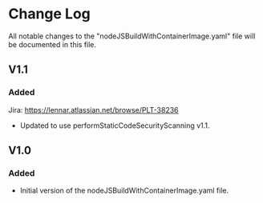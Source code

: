 # Change Log

All notable changes to the "nodeJSBuildWithContainerImage.yaml" file will be documented in this file.

## V1.1

### Added
Jira: https://lennar.atlassian.net/browse/PLT-38236
- Updated to use performStaticCodeSecurityScanning v1.1.

## V1.0

### Added
- Initial version of the nodeJSBuildWithContainerImage.yaml file.

